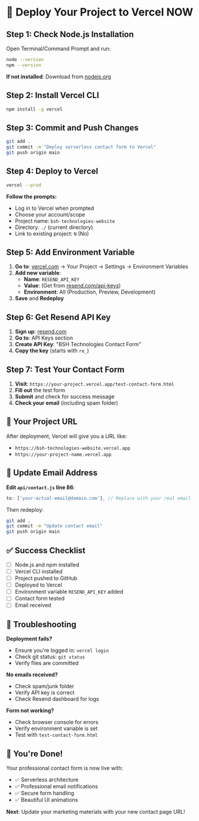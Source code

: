 # 🚀 Deploy Your Project to Vercel NOW

## Step 1: Check Node.js Installation

Open Terminal/Command Prompt and run:
```bash
node --version
npm --version
```

**If not installed**: Download from [nodejs.org](https://nodejs.org/)

## Step 2: Install Vercel CLI

```bash
npm install -g vercel
```

## Step 3: Commit and Push Changes

```bash
git add .
git commit -m "Deploy serverless contact form to Vercel"
git push origin main
```

## Step 4: Deploy to Vercel

```bash
vercel --prod
```

**Follow the prompts:**
- Log in to Vercel when prompted
- Choose your account/scope
- Project name: `bsh-technologies-website`
- Directory: `./` (current directory)
- Link to existing project: `N` (No)

## Step 5: Add Environment Variable

1. **Go to**: [vercel.com](https://vercel.com) → Your Project → Settings → Environment Variables
2. **Add new variable**:
   - **Name**: `RESEND_API_KEY`
   - **Value**: (Get from [resend.com/api-keys](https://resend.com/api-keys))
   - **Environment**: All (Production, Preview, Development)
3. **Save** and **Redeploy**

## Step 6: Get Resend API Key

1. **Sign up**: [resend.com](https://resend.com)
2. **Go to**: API Keys section
3. **Create API Key**: "BSH Technologies Contact Form"
4. **Copy the key** (starts with `re_`)

## Step 7: Test Your Contact Form

1. **Visit**: `https://your-project.vercel.app/test-contact-form.html`
2. **Fill out** the test form
3. **Submit** and check for success message
4. **Check your email** (including spam folder)

## 🎯 Your Project URL

After deployment, Vercel will give you a URL like:
- `https://bsh-technologies-website.vercel.app`
- `https://your-project-name.vercel.app`

## 🔧 Update Email Address

**Edit `api/contact.js` line 86**:
```javascript
to: ['your-actual-email@domain.com'], // Replace with your real email
```

Then redeploy:
```bash
git add .
git commit -m "Update contact email"
git push origin main
```

## ✅ Success Checklist

- [ ] Node.js and npm installed
- [ ] Vercel CLI installed
- [ ] Project pushed to GitHub
- [ ] Deployed to Vercel
- [ ] Environment variable `RESEND_API_KEY` added
- [ ] Contact form tested
- [ ] Email received

## 🚨 Troubleshooting

**Deployment fails?**
- Ensure you're logged in: `vercel login`
- Check git status: `git status`
- Verify files are committed

**No emails received?**
- Check spam/junk folder
- Verify API key is correct
- Check Resend dashboard for logs

**Form not working?**
- Check browser console for errors
- Verify environment variable is set
- Test with `test-contact-form.html`

## 🎉 You're Done!

Your professional contact form is now live with:
- ✅ Serverless architecture
- ✅ Professional email notifications
- ✅ Secure form handling
- ✅ Beautiful UI animations

**Next**: Update your marketing materials with your new contact page URL! 